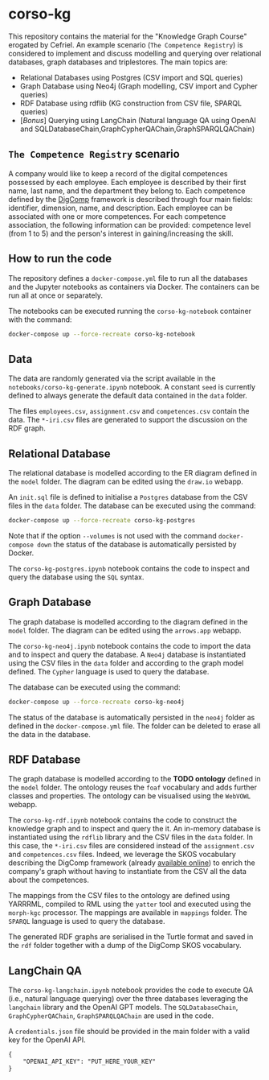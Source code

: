 
# corso-kg

This repository contains the material for the "Knowledge Graph Course" erogated by Cefriel. An example scenario (`The Competence Registry`) is considered to implement and discuss modelling and querying over relational databases, graph databases and triplestores. The main topics are:
- Relational Databases using Postgres (CSV import and SQL queries)
- Graph Database using Neo4j (Graph modelling, CSV import and Cypher queries)
- RDF Database using rdflib (KG construction from CSV file, SPARQL queries)
- [_Bonus_] Querying using LangChain (Natural language QA using OpenAI and SQLDatabaseChain,GraphCypherQAChain,GraphSPARQLQAChain)

## `The Competence Registry` scenario

A company would like to keep a record of the digital competences possessed by each employee. Each employee is described by their first name, last name, and the department they belong to.
Each competence defined by the [DigComp](https://joint-research-centre.ec.europa.eu/digcomp/digcomp-framework_en) framework is described through four main fields: identifier, dimension, name, and description.
Each employee can be associated with one or more competences. For each competence association, the following information can be provided: competence level (from 1 to 5) and the person's interest in gaining/increasing the skill.

## How to run the code
The repository defines a `docker-compose.yml` file to run all the databases and the Jupyter notebooks as containers via Docker. The containers can be run all at once or separately.

The notebooks can be executed running the `corso-kg-notebook` container with the command:
```bash
docker-compose up --force-recreate corso-kg-notebook
```

## Data
The data are randomly generated via the script available in the `notebooks/corso-kg-generate.ipynb` notebook. A constant `seed` is currently defined to always generate the default data contained in the `data` folder.

The files `employees.csv`, `assignment.csv` and `competences.csv` contain the data. The `*-iri.csv` files are generated to support the discussion on the RDF graph.

## Relational Database
The relational database is modelled according to the ER diagram defined in the `model` folder. The diagram can be edited using the `draw.io` webapp.

An `init.sql` file is defined to initialise a `Postgres` database from the CSV files in the `data` folder. The database can be executed using the command:
```bash
docker-compose up --force-recreate corso-kg-postgres
```
Note that if the option `--volumes` is not used with the command `docker-compose down` the status of the database is automatically persisted by Docker.

The `corso-kg-postgres.ipynb` notebook contains the code to inspect and query the database using the `SQL` syntax.

## Graph Database
The graph database is modelled according to the diagram defined in the `model` folder. The diagram can be edited using the `arrows.app` webapp.

The `corso-kg-neo4j.ipynb` notebook contains the code to import the data and to inspect and query the database. A `Neo4j` database is instantiated using the CSV files in the `data` folder and according to the graph model defined. The `Cypher` language is used to query the database.

The database can be executed using the command:
```bash
docker-compose up --force-recreate corso-kg-neo4j
```

The status of the database is automatically persisted in the `neo4j` folder as defined in the `docker-compose.yml` file. The folder can be deleted to erase all the data in the database.

## RDF Database
The graph database is modelled according to the **TODO ontology** defined in the `model` folder. The ontology reuses the `foaf` vocabulary and adds further classes and properties. The ontology can be visualised using the `WebVOWL` webapp.

The `corso-kg-rdf.ipynb` notebook contains the code to construct the knowledge graph and to inspect and query the it. An in-memory database is instantiated using the `rdflib` library and the CSV files in the `data` folder. In this case, the `*-iri.csv` files are considered instead of the `assignment.csv` and `competences.csv` files. Indeed, we leverage the SKOS vocabulary describing the DigComp framework (already [available online](http://publications.europa.eu/resource/dataset/digital-competence-framework)) to enrich the company's graph without having to instantiate from the CSV all the data about the competences. 

The mappings from the CSV files to the ontology are defined using YARRRML, compiled to RML using the `yatter` tool and executed using the `morph-kgc` processor. The mappings are available in `mappings` folder. The `SPARQL` language is used to query the database.

The generated RDF graphs are serialised in the Turtle format and saved in the `rdf` folder together with a dump of the DigComp SKOS vocabulary.

## LangChain QA
The `corso-kg-langchain.ipynb` notebook provides the code to execute QA (i.e., natural language querying) over the three databases leveraging the `langchain` library and the OpenAI GPT models. The `SQLDatabaseChain`, `GraphCypherQAChain`, `GraphSPARQLQAChain` are used in the code.

A `credentials.json` file should be provided in the main folder with a valid key for the OpenAI API.
```
{
    "OPENAI_API_KEY": "PUT_HERE_YOUR_KEY"
}
```
